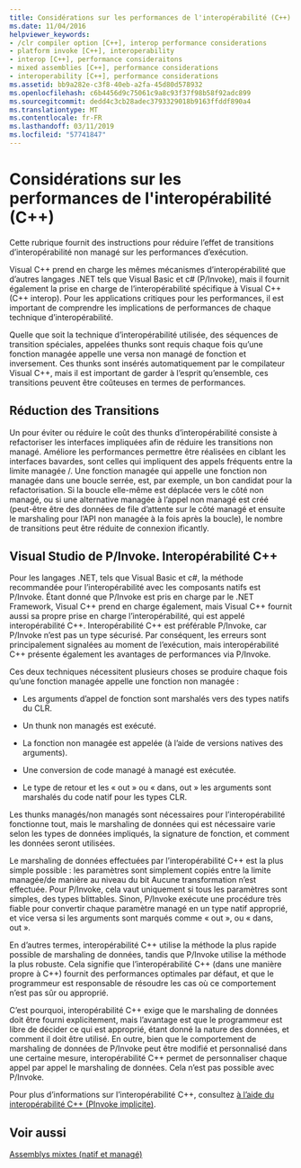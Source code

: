 ```yaml
---
title: Considérations sur les performances de l'interopérabilité (C++)
ms.date: 11/04/2016
helpviewer_keywords:
- /clr compiler option [C++], interop performance considerations
- platform invoke [C++], interoperability
- interop [C++], performance consideraitons
- mixed assemblies [C++], performance considerations
- interoperability [C++], performance considerations
ms.assetid: bb9a282e-c3f8-40eb-a2fa-45d80d578932
ms.openlocfilehash: c6b4456d9c75061c9a8c93f37f98b58f92adc899
ms.sourcegitcommit: dedd4c3cb28adec3793329018b9163ffddf890a4
ms.translationtype: MT
ms.contentlocale: fr-FR
ms.lasthandoff: 03/11/2019
ms.locfileid: "57741847"
---
```

# <a name="performance-considerations-for-interop-c"></a>Considérations sur les performances de l'interopérabilité (C++)

Cette rubrique fournit des instructions pour réduire l’effet de transitions d’interopérabilité non managé sur les performances d’exécution.

Visual C++ prend en charge les mêmes mécanismes d’interopérabilité que d’autres langages .NET tels que Visual Basic et c# (P/Invoke), mais il fournit également la prise en charge de l’interopérabilité spécifique à Visual C++ (C++ interop). Pour les applications critiques pour les performances, il est important de comprendre les implications de performances de chaque technique d’interopérabilité.

Quelle que soit la technique d’interopérabilité utilisée, des séquences de transition spéciales, appelées thunks sont requis chaque fois qu’une fonction managée appelle une versa non managé de fonction et inversement. Ces thunks sont insérés automatiquement par le compilateur Visual C++, mais il est important de garder à l’esprit qu’ensemble, ces transitions peuvent être coûteuses en termes de performances.

## <a name="reducing-transitions"></a>Réduction des Transitions

Un pour éviter ou réduire le coût des thunks d’interopérabilité consiste à refactoriser les interfaces impliquées afin de réduire les transitions non managé. Améliore les performances permettre être réalisées en ciblant les interfaces bavardes, sont celles qui impliquent des appels fréquents entre la limite managée /. Une fonction managée qui appelle une fonction non managée dans une boucle serrée, est, par exemple, un bon candidat pour la refactorisation. Si la boucle elle-même est déplacée vers le côté non managé, ou si une alternative managée à l’appel non managé est créé (peut-être être des données de file d’attente sur le côté managé et ensuite le marshaling pour l’API non managée à la fois après la boucle), le nombre de transitions peut être réduite de connexion ificantly.

## <a name="pinvoke-vs-c-interop"></a>Visual Studio de P/Invoke. Interopérabilité C++

Pour les langages .NET, tels que Visual Basic et c#, la méthode recommandée pour l’interopérabilité avec les composants natifs est P/Invoke. Étant donné que P/Invoke est pris en charge par le .NET Framework, Visual C++ prend en charge également, mais Visual C++ fournit aussi sa propre prise en charge l’interopérabilité, qui est appelé interopérabilité C++. Interopérabilité C++ est préférable P/Invoke, car P/Invoke n’est pas un type sécurisé. Par conséquent, les erreurs sont principalement signalées au moment de l’exécution, mais interopérabilité C++ présente également les avantages de performances via P/Invoke.

Ces deux techniques nécessitent plusieurs choses se produire chaque fois qu’une fonction managée appelle une fonction non managée :

- Les arguments d’appel de fonction sont marshalés vers des types natifs du CLR.

- Un thunk non managés est exécuté.

- La fonction non managée est appelée (à l’aide de versions natives des arguments).

- Une conversion de code managé à managé est exécutée.

- Le type de retour et les « out » ou « dans, out » les arguments sont marshalés du code natif pour les types CLR.

Les thunks managés/non managés sont nécessaires pour l’interopérabilité fonctionne tout, mais le marshaling de données qui est nécessaire varie selon les types de données impliqués, la signature de fonction, et comment les données seront utilisées.

Le marshaling de données effectuées par l’interopérabilité C++ est la plus simple possible : les paramètres sont simplement copiés entre la limite managée/de manière au niveau du bit Aucune transformation n’est effectuée. Pour P/Invoke, cela vaut uniquement si tous les paramètres sont simples, des types blittables. Sinon, P/Invoke exécute une procédure très fiable pour convertir chaque paramètre managé en un type natif approprié, et vice versa si les arguments sont marqués comme « out », ou « dans, out ».

En d’autres termes, interopérabilité C++ utilise la méthode la plus rapide possible de marshaling de données, tandis que P/Invoke utilise la méthode la plus robuste. Cela signifie que l’interopérabilité C++ (dans une manière propre à C++) fournit des performances optimales par défaut, et que le programmeur est responsable de résoudre les cas où ce comportement n’est pas sûr ou approprié.

C’est pourquoi, interopérabilité C++ exige que le marshaling de données doit être fourni explicitement, mais l’avantage est que le programmeur est libre de décider ce qui est approprié, étant donné la nature des données, et comment il doit être utilisé. En outre, bien que le comportement de marshaling de données de P/Invoke peut être modifié et personnalisé dans une certaine mesure, interopérabilité C++ permet de personnaliser chaque appel par appel le marshaling de données. Cela n’est pas possible avec P/Invoke.

Pour plus d’informations sur l’interopérabilité C++, consultez [à l’aide du interopérabilité C++ (PInvoke implicite)](../dotnet/using-cpp-interop-implicit-pinvoke.md).

## <a name="see-also"></a>Voir aussi

[Assemblys mixtes (natif et managé)](../dotnet/mixed-native-and-managed-assemblies.md)
